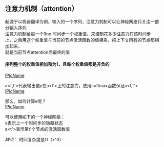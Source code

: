 ## 注意力机制（attention）  

  
起源于以机器翻译为例，输入的一个序列，注意力机制可以让神经网络只关注一部分输入序列  
注意力机制给每一个Rnn 时间步一个权重值，来控制花多少注意力在该时间步上，之后用这个权重值与当前的节点激活函数的值相乘，把上下文所有的节点都相加起来，  
就是当前节点attention后最终的值    

#### 序列整个的权重值相加和为1，且每个权重值都是非负的  
  [!PicName](https://github.com/jiaruncao/jiaruncao.github.io/blob/master/NLP/Chapter5-Deep%20Learning%20in%20NLP/formula/1.png)  
  
  a<t,t'>代表输出值y<t>在a<t'>上的注意力，使用softmax函数保证a<t,t'>  
  [!PicName](https://github.com/jiaruncao/jiaruncao.github.io/blob/master/NLP/Chapter5-Deep%20Learning%20in%20NLP/formula/2.png)  
  
  那么，如何计算e呢？  
  [!PicName](https://github.com/jiaruncao/jiaruncao.github.io/blob/master/NLP/Chapter5-Deep%20Learning%20in%20NLP/formula/3.png)  
  
  可以使用如下的一个神经网络：  
  s<t-1>表示上一个时间步的隐藏状态  
  a<t'>表示第t'个节点的激活函数值  
  
 *缺点*： 时间复杂度是O（x^3）
